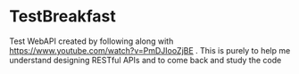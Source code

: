 # TestBreakfast
Test WebAPI created by following along with https://www.youtube.com/watch?v=PmDJIooZjBE . This is purely to help me understand designing RESTful APIs and to come back and study the code
